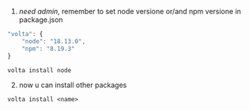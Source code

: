 1. *need admin*, remember to set node versione or/and npm versione in package.json
```js
"volta": {
	"node": "18.13.0",
	"npm": "8.19.3"
}
```
```console
volta install node
```

2. now u can install other packages
```console
volta install <name>
```